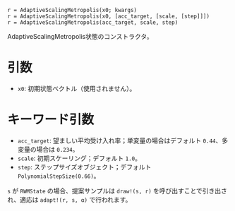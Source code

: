 ```
r = AdaptiveScalingMetropolis(x0; kwargs)
r = AdaptiveScalingMetropolis(x0, [acc_target, [scale, [step]]])
r = AdaptiveScalingMetropolis(acc_target, scale, step)
```

AdaptiveScalingMetropolis状態のコンストラクタ。

# 引数

  * `x0`: 初期状態ベクトル（使用されません）。

# キーワード引数

  * `acc_target`: 望ましい平均受け入れ率；単変量の場合はデフォルト `0.44`、多変量の場合は `0.234`。
  * `scale`: 初期スケーリング；デフォルト `1.0`。
  * `step`: ステップサイズオブジェクト；デフォルト `PolynomialStepSize(0.66)`。

`s` が `RWMState` の場合、提案サンプルは `draw!(s, r)` を呼び出すことで引き出され、適応は `adapt!(r, s, α)` で行われます。
